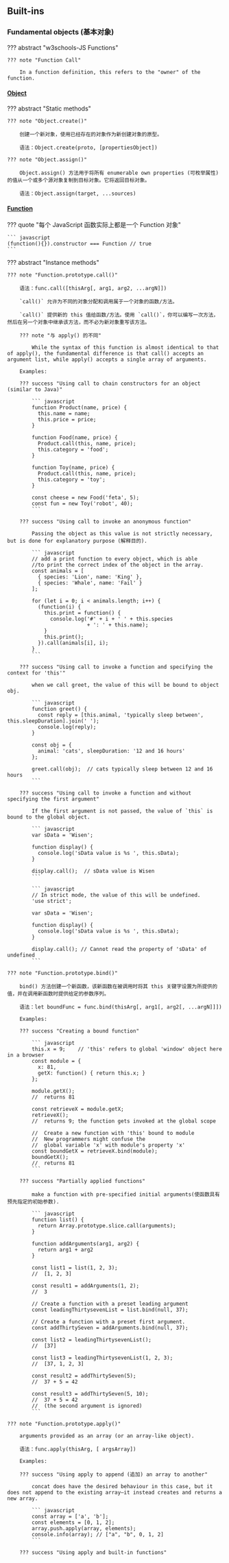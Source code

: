 
## Built-ins

### Fundamental objects (基本对象)

??? abstract "w3schools-JS Functions"

    ??? note "Function Call"

        In a function definition, this refers to the "owner" of the function.


#### [Object](https://developer.mozilla.org/en-US/docs/Web/JavaScript/Reference/Global_Objects/Object)

??? abstract "Static methods"

    ??? note "Object.create()"

        创建一个新对象，使用已经存在的对象作为新创建对象的原型。

        语法：Object.create(proto, [propertiesObject])

    ??? note "Object.assign()"

        Object.assign() 方法用于将所有 enumerable own properties (可枚举属性) 的值从一个或多个源对象复制到目标对象。它将返回目标对象。

        语法：Object.assign(target, ...sources)


#### [Function](https://developer.mozilla.org/en-US/docs/Web/JavaScript/Reference/Global_Objects/Function)

??? quote "每个 JavaScript 函数实际上都是一个 Function 对象"

    ``` javascript
    (function(){}).constructor === Function // true
    ```

??? abstract "Instance methods"

    ??? note "Function.prototype.call()"

        语法：func.call([thisArg[, arg1, arg2, ...argN]])

        `call()` 允许为不同的对象分配和调用属于一个对象的函数/方法。

        `call()` 提供新的 this 值给函数/方法。使用 `call()`，你可以编写一次方法，然后在另一个对象中继承该方法，而不必为新对象重写该方法。

        ??? note "与 apply() 的不同"
        
            While the syntax of this function is almost identical to that of apply(), the fundamental difference is that call() accepts an argument list, while apply() accepts a single array of arguments.

        Examples:

        ??? success "Using call to chain constructors for an object (similar to Java)"

            ``` javascript
            function Product(name, price) {
              this.name = name;
              this.price = price;
            }

            function Food(name, price) {
              Product.call(this, name, price);
              this.category = 'food';
            }

            function Toy(name, price) {
              Product.call(this, name, price);
              this.category = 'toy';
            }

            const cheese = new Food('feta', 5);
            const fun = new Toy('robot', 40);
            ```
        
        ??? success "Using call to invoke an anonymous function"

            Passing the object as this value is not strictly necessary, but is done for explanatory purpose (解释目的).

            ``` javascript
            // add a print function to every object, which is able 
            //to print the correct index of the object in the array.
            const animals = [
              { species: 'Lion', name: 'King' },
              { species: 'Whale', name: 'Fail' }
            ];

            for (let i = 0; i < animals.length; i++) {
              (function(i) {
                this.print = function() {
                  console.log('#' + i + ' ' + this.species
                              + ': ' + this.name);
                }
                this.print();
              }).call(animals[i], i);
            }
            ```

        ??? success "Using call to invoke a function and specifying the context for 'this'"

            when we call greet, the value of this will be bound to object obj.

            ``` javascript
            function greet() {
              const reply = [this.animal, 'typically sleep between', this.sleepDuration].join(' ');
              console.log(reply);
            }

            const obj = {
              animal: 'cats', sleepDuration: '12 and 16 hours'
            };

            greet.call(obj);  // cats typically sleep between 12 and 16 hours
            ```

        ??? success "Using call to invoke a function and without specifying the first argument"

            If the first argument is not passed, the value of `this` is bound to the global object.

            ``` javascript
            var sData = 'Wisen';

            function display() {
              console.log('sData value is %s ', this.sData);
            }

            display.call();  // sData value is Wisen
            ```

            ``` javascript
            // In strict mode, the value of this will be undefined.
            'use strict';

            var sData = 'Wisen';

            function display() {
              console.log('sData value is %s ', this.sData);
            }

            display.call(); // Cannot read the property of 'sData' of undefined
            ```

    ??? note "Function.prototype.bind()"

        bind() 方法创建一个新函数，该新函数在被调用时将其 this 关键字设置为所提供的值，并在调用新函数时提供给定的参数序列。

        语法：let boundFunc = func.bind(thisArg[, arg1[, arg2[, ...argN]]])

        Examples:

        ??? success "Creating a bound function"

            ``` javascript
            this.x = 9;    // 'this' refers to global 'window' object here in a browser
            const module = {
              x: 81,
              getX: function() { return this.x; }
            };

            module.getX();
            //  returns 81

            const retrieveX = module.getX;
            retrieveX();
            //  returns 9; the function gets invoked at the global scope

            //  Create a new function with 'this' bound to module
            //  New programmers might confuse the
            //  global variable 'x' with module's property 'x'
            const boundGetX = retrieveX.bind(module);
            boundGetX(); 
            //  returns 81
            ```

        ??? success "Partially applied functions"

            make a function with pre-specified initial arguments(使函数具有预先指定的初始参数).

            ``` javascript
            function list() {
              return Array.prototype.slice.call(arguments);
            }

            function addArguments(arg1, arg2) {
              return arg1 + arg2
            }

            const list1 = list(1, 2, 3);
            //  [1, 2, 3]

            const result1 = addArguments(1, 2);
            //  3

            // Create a function with a preset leading argument
            const leadingThirtysevenList = list.bind(null, 37);

            // Create a function with a preset first argument.
            const addThirtySeven = addArguments.bind(null, 37); 

            const list2 = leadingThirtysevenList(); 
            //  [37]

            const list3 = leadingThirtysevenList(1, 2, 3); 
            //  [37, 1, 2, 3]

            const result2 = addThirtySeven(5); 
            //  37 + 5 = 42 

            const result3 = addThirtySeven(5, 10);
            //  37 + 5 = 42 
            //  (the second argument is ignored)
            ```

    ??? note "Function.prototype.apply()"

        arguments provided as an array (or an array-like object).        

        语法：func.apply(thisArg, [ argsArray])

        Examples:

        ??? success "Using apply to append (追加) an array to another"

            concat does have the desired behaviour in this case, but it does not append to the existing array—it instead creates and returns a new array.

            ``` javascript
            const array = ['a', 'b'];
            const elements = [0, 1, 2];
            array.push.apply(array, elements);
            console.info(array); // ["a", "b", 0, 1, 2]
            ```

        ??? success "Using apply and built-in functions"










